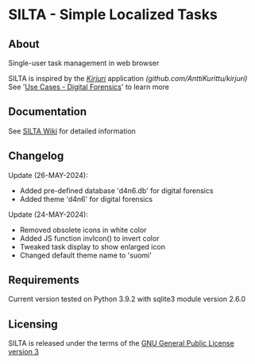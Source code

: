 # SILTA - Simple Localized Tasks

## About
Single-user task management in web browser

SILTA is inspired by the [*Kirjuri*](https://github.com/AnttiKurittu/kirjuri) application *(github.com/AnttiKurittu/kirjuri)*
See '[Use Cases - Digital Forensics](https://github.com/muonato/silta/wiki/3-%E2%80%90-Use-cases#digital-forensics)' to learn more

## Documentation
See [SILTA Wiki](https://github.com/muonato/silta/wiki/) for detailed information

## Changelog
Update (26-MAY-2024):
  - Added pre-defined database 'd4n6.db' for digital forensics
  - Added theme 'd4n6' for digital forensics

Update (24-MAY-2024):
  - Removed obsolete icons in white color
  - Added JS function invIcon() to invert color
  - Tweaked task display to show enlarged icon
  - Changed default theme name to 'suomi'

## Requirements
Current version tested on Python 3.9.2 with sqlite3 module version 2.6.0

## Licensing
SILTA is released under the terms of the [GNU General Public License version 3](https://www.gnu.org/licenses/gpl-3.0.en.html)
